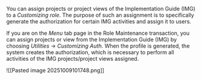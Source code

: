 You can assign projects or project views of the Implementation Guide (IMG) to a _Customizing role_. The purpose of such an assignment is to specifically generate the authorization for certain IMG activities and assign it to users.

If you are on the _Menu_ tab page in the Role Maintenance transaction, you can assign projects or view from the Implementation Guide (IMG) by choosing _Utilities_ → _Customizing Auth_. When the profile is generated, the system creates the authorization, which is necessary to perform all activities of the IMG projects/project views assigned.

![[Pasted image 20251009101748.png]]
